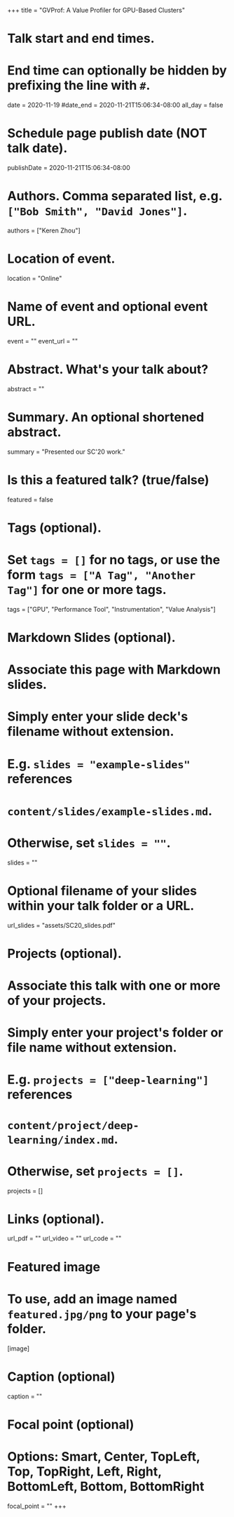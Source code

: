 +++
title = "GVProf: A Value Profiler for GPU-Based Clusters"

# Talk start and end times.
#   End time can optionally be hidden by prefixing the line with `#`.
date = 2020-11-19
#date_end = 2020-11-21T15:06:34-08:00
all_day = false

# Schedule page publish date (NOT talk date).
publishDate = 2020-11-21T15:06:34-08:00

# Authors. Comma separated list, e.g. `["Bob Smith", "David Jones"]`.
authors = ["Keren Zhou"]

# Location of event.
location = "Online"

# Name of event and optional event URL.
event = ""
event_url = ""

# Abstract. What's your talk about?
abstract = ""

# Summary. An optional shortened abstract.
summary = "Presented our SC'20 work."

# Is this a featured talk? (true/false)
featured = false

# Tags (optional).
#   Set `tags = []` for no tags, or use the form `tags = ["A Tag", "Another Tag"]` for one or more tags.
tags = ["GPU", "Performance Tool", "Instrumentation", "Value Analysis"]

# Markdown Slides (optional).
#   Associate this page with Markdown slides.
#   Simply enter your slide deck's filename without extension.
#   E.g. `slides = "example-slides"` references 
#   `content/slides/example-slides.md`.
#   Otherwise, set `slides = ""`.
slides = ""

# Optional filename of your slides within your talk folder or a URL.
url_slides = "assets/SC20_slides.pdf"

# Projects (optional).
#   Associate this talk with one or more of your projects.
#   Simply enter your project's folder or file name without extension.
#   E.g. `projects = ["deep-learning"]` references 
#   `content/project/deep-learning/index.md`.
#   Otherwise, set `projects = []`.
projects = []

# Links (optional).
url_pdf = ""
url_video = ""
url_code = ""

# Featured image
# To use, add an image named `featured.jpg/png` to your page's folder. 
[image]
  # Caption (optional)
  caption = ""

  # Focal point (optional)
  # Options: Smart, Center, TopLeft, Top, TopRight, Left, Right, BottomLeft, Bottom, BottomRight
  focal_point = ""
+++
